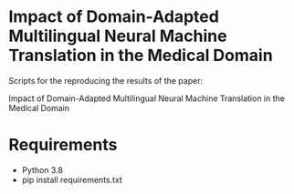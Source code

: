# Impact of Domain-Adapted Multilingual Neural Machine Translation in the Medical Domain

Scripts for the reproducing the results of the paper: 

Impact of Domain-Adapted Multilingual Neural Machine Translation in the Medical Domain

# Requirements

- Python 3.8
- pip install requirements.txt


